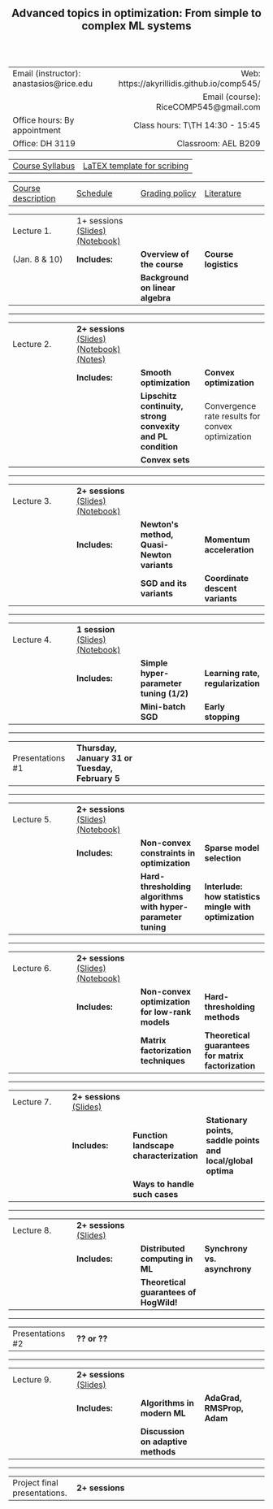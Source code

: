 <h2 align="center"><b> Advanced topics in optimization: From simple to complex ML systems</b> </h2>

<br>
<br>

<table style="width:100%">  
  <tr>
    <td>Email (instructor): anastasios@rice.edu</td>
    <td align="right">Web: https://akyrillidis.github.io/comp545/</td> 
  </tr>
  <tr>
    <td> </td>
    <td align="right">Email (course): RiceCOMP545@gmail.com</td> 
  </tr>
  <tr>
    <td>Office hours: By appointment </td>
    <td align="right">Class hours: T\TH 14:30 - 15:45</td> 
  </tr>
  <tr>
    <td>Office: DH 3119</td>
    <td align="right">Classroom: AEL B209 </td> 
  </tr>
</table>

<table style="width:100%">  
  <tr> 
    <td align="center"><a href="./Syllabus.pdf">Course Syllabus</a></td>
    <td align="center"><a href="./scribe_template.zip">LaTEX template for scribing</a></td>
  </tr>
</table>

<table style="width:100%">  
  <col width="25%">
  <col width="25%">
  <col width="25%">
  <col width="25%">
  <tr> 
    <td align="left"><a href="http://akyrillidis.github.io/comp545/">Course description</a></td>
    <td align="left"><a href="http://akyrillidis.github.io/comp545/schedule.html">Schedule</a></td> 
    <td align="left"><a href="http://akyrillidis.github.io/comp545/grading.html">Grading policy</a></td> 
    <td align="left"><a href="http://akyrillidis.github.io/comp545/literature.html">Literature</a></td> 
  </tr>
</table>

<table style="width:100%"> 
  <col width="25%">
  <col width="25%">
  <col width="25%">
  <col width="25%">
  <tr>
    <td>Lecture 1.</td>
    <td align="left"> 1+ sessions <a href="./Lectures/Lecture 1.pdf">(Slides)</a> <a href="./Lectures/Lecture 1.ipynb">(Notebook)</a> </td> 
    <td></td>
    <td></td>
  </tr>
  <tr>
    <td> (Jan. 8 & 10) </td>
    <td align="left"><b>Includes:</b> </td> 
    <td align="left"><b>Overview of the course</b> </td>
    <td align="left"><b>Course logistics</b> </td>
  </tr>
  <tr>
    <td></td>
    <td align="left"></td> 
    <td align="left"><b>Background on linear algebra</b> </td>
    <td align="left"></td>
  </tr>
</table>

<hr/>

<table style="width:100%">  
  <col width="25%">
  <col width="25%">
  <col width="25%">
  <col width="25%">
  <tr>
    <td>Lecture 2.</td>
    <td align="left"><b>2+ sessions</b> <a href="./Lectures/Lecture 2.pdf">(Slides)</a> <a href="./Lectures/Lecture 2.ipynb">(Notebook)</a> <a href="./Lectures/Lecture 2 notes.pdf">(Notes)</a> </td> 
    <td></td>
    <td></td>
  </tr>
  <tr>
    <td></td>
    <td align="left"><b>Includes:</b> </td> 
    <td align="left"><b>Smooth optimization</b> </td>
    <td align="left"><b>Convex optimization</b> </td>
  </tr>
  <tr>
    <td></td>
    <td align="left"></td> 
    <td align="left"><b>Lipschitz continuity, strong convexity and PL condition</b> </td>
    <td align="left">Convergence rate results for convex optimization</td>
  </tr>
  <tr>
    <td></td>
    <td align="left"></td> 
    <td align="left"><b>Convex sets</b> </td>
    <td align="left"></td>
  </tr>
</table>

<hr/>

<table style="width:100%">  
  <col width="25%">
  <col width="25%">
  <col width="25%">
  <col width="25%">
  <tr>
    <td>Lecture 3.</td>
    <td align="left"><b>2+ sessions</b> <a href="">(Slides)</a> <a href="">(Notebook)</a> </td> 
    <td></td>
    <td></td>
  </tr>
  <tr>
    <td></td>
    <td align="left"><b>Includes:</b> </td> 
    <td align="left"><b>Newton's method, Quasi-Newton variants</b> </td>
    <td align="left"><b>Momentum acceleration</b> </td>
  </tr>
  <tr>
    <td></td>
    <td align="left"></td> 
    <td align="left"><b>SGD and its variants</b> </td>
    <td align="left"><b>Coordinate descent variants</b></td>
  </tr>
</table>

<hr/>

<table style="width:100%">  
  <col width="25%">
  <col width="25%">
  <col width="25%">
  <col width="25%">
  <tr>
    <td>Lecture 4.</td>
    <td align="left"><b>1 session</b> <a href="">(Slides)</a> <a href="">(Notebook)</a> </td> 
    <td></td>
    <td></td>
  </tr>
  <tr>
    <td></td>
    <td align="left"><b>Includes:</b> </td> 
    <td align="left"><b>Simple hyper-parameter tuning (1/2)</b> </td>
    <td align="left"><b>Learning rate, regularization</b> </td>
  </tr>
  <tr>
    <td></td>
    <td align="left"></td> 
    <td align="left"><b>Mini-batch SGD</b> </td>
    <td align="left"><b>Early stopping</b></td>
  </tr>
</table>

<hr/>

<table style="width:100%">  
  <col width="25%">
  <col width="25%">
  <col width="25%">
  <col width="25%">
  <tr>
    <td>Presentations #1</td>
    <td align="left"><b>Thursday, January 31 or Tuesday, February 5</b></td> 
    <td></td>
    <td></td>
  </tr>
</table>

<hr/>

<table style="width:100%">  
  <col width="25%">
  <col width="25%">
  <col width="25%">
  <col width="25%">
  <tr>
    <td>Lecture 5.</td>
    <td align="left"><b>2+ sessions</b> <a href="">(Slides)</a> <a href="">(Notebook)</a> </td> 
    <td></td>
    <td></td>
  </tr>
  <tr>
    <td></td>
    <td align="left"><b>Includes:</b> </td> 
    <td align="left"><b>Non-convex constraints in optimization</b> </td>
    <td align="left"><b>Sparse model selection</b> </td>
  </tr>
  <tr>
    <td></td>
    <td align="left"></td> 
    <td align="left"><b>Hard-thresholding algorithms with hyper-parameter tuning</b> </td>
    <td align="left"><b>Interlude: how statistics mingle with optimization</b></td>
  </tr>
</table>

<hr/>

<table style="width:100%">  
  <col width="25%">
  <col width="25%">
  <col width="25%">
  <col width="25%">
  <tr>
    <td>Lecture 6.</td>
    <td align="left"><b>2+ sessions</b> <a href="">(Slides)</a> <a href="">(Notebook)</a> </td> 
    <td></td>
    <td></td>
  </tr>
  <tr>
    <td></td>
    <td align="left"><b>Includes:</b> </td> 
    <td align="left"><b>Non-convex optimization for low-rank models</b> </td>
    <td align="left"><b>Hard-thresholding methods</b> </td>
  </tr>
  <tr>
    <td></td>
    <td align="left"></td> 
    <td align="left"><b>Matrix factorization techniques</b> </td>
    <td align="left"><b>Theoretical guarantees for matrix factorization</b></td>
  </tr>
</table>

<hr/>

<table style="width:100%">  
  <col width="25%">
  <col width="25%">
  <col width="25%">
  <col width="25%">
  <tr>
    <td>Lecture 7.</td>
    <td align="left"><b>2+ sessions</b> <a href="">(Slides)</a> </td> 
    <td></td>
    <td></td>
  </tr>
  <tr>
    <td></td>
    <td align="left"><b>Includes:</b> </td> 
    <td align="left"><b>Function landscape characterization</b> </td>
    <td align="left"><b>Stationary points, saddle points and local/global optima</b> </td>
  </tr>
  <tr>
    <td></td>
    <td align="left"></td> 
    <td align="left"><b>Ways to handle such cases</b> </td>
    <td align="left"></td>
  </tr>
</table>

<hr/>

<table style="width:100%">  
  <col width="25%">
  <col width="25%">
  <col width="25%">
  <col width="25%">
  <tr>
    <td>Lecture 8.</td>
    <td align="left"><b>2+ sessions</b> <a href="">(Slides)</a> </td> 
    <td></td>
    <td></td>
  </tr>
  <tr>
    <td></td>
    <td align="left"><b>Includes:</b> </td> 
    <td align="left"><b>Distributed computing in ML</b> </td>
    <td align="left"><b>Synchrony vs. asynchrony</b> </td>
  </tr>
  <tr>
    <td></td>
    <td align="left"></td> 
    <td align="left"><b>Theoretical guarantees of HogWild!</b> </td>
    <td align="left"></td>
  </tr>
</table>

<hr/>

<table style="width:100%">  
  <col width="25%">
  <col width="25%">
  <col width="25%">
  <col width="25%">
  <tr>
    <td>Presentations #2</td>
    <td align="left"><b>?? or ??</b></td> 
    <td></td>
    <td></td>
  </tr>
</table>

<hr/>

<table style="width:100%">  
  <col width="25%">
  <col width="25%">
  <col width="25%">
  <col width="25%">
  <tr>
    <td>Lecture 9.</td>
    <td align="left"><b>2+ sessions</b> <a href="">(Slides)</a> </td> 
    <td></td>
    <td></td>
  </tr>
  <tr>
    <td></td>
    <td align="left"><b>Includes:</b> </td> 
    <td align="left"><b>Algorithms in modern ML</b> </td>
    <td align="left"><b>AdaGrad, RMSProp, Adam</b> </td>
  </tr>
  <tr>
    <td></td>
    <td align="left"></td> 
    <td align="left"><b>Discussion on adaptive methods</b> </td>
    <td align="left"></td>
  </tr>
</table>

<hr/>

<table style="width:100%">  
  <col width="25%">
  <col width="25%">
  <col width="25%">
  <col width="25%">
  <tr>
    <td>Project final presentations.</td>
    <td align="left"><b>2+ sessions</b></td> 
    <td></td>
    <td></td>
  </tr>
</table>

<br>
<br>
<br>
<br>
<br>
<br>
